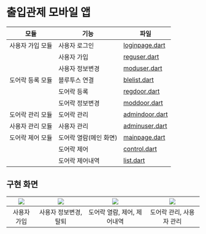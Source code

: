# 출입관제 모바일 앱

|모듈|기능|파일|
|---|---|---|
| 사용자 가입 모듈 | 사용자 로그인 | [loginpage.dart](doorlock/lib/screens/loginpage.dart)|
| | 사용자 가입 | [reguser.dart](doorlock/lib/screens/reguser.dart)|
| | 사용자 정보변경 | [moduser.dart](doorlock/lib/screens/moduser.dart)|
| 도어락 등록 모듈 | 블루투스 연결 | [blelist.dart](doorlock/lib/screens/blelist.dart)|
| | 도어락 등록 | [regdoor.dart](doorlock/lib/screens/regdoor.dart)|
| | 도어락 정보변경 | [moddoor.dart](doorlock/lib/screens/moddoor.dart)|
| 도어락 관리 모듈 | 도어락 관리 | [admindoor.dart](doorlock/lib/screens/admindoor.dart)|
| 사용자 관리 모듈 | 사용자 관리 | [adminuser.dart](doorlock/lib/screens/adminuser.dart)|
| 도어락 제어 모듈 | 도어락 열람(메인 화면) | [mainpage.dart](doorlock/lib/screens/mainpage.dart)|
| | 도어락 제어 | [control.dart](doorlock/lib/screens/control.dart)|
| | 도어락 제어내역 | [list.dart](doorlock/lib/screens/list.dart)|

## 구현 화면
|![](readmeImg/reguser.gif)|![](readmeImg/moduser.gif)|![](readmeImg/control.gif)|![](readmeImg/admindoor.gif)|
|:---:|:---:|:---:|:---:|
|사용자 가입|사용자 정보변경, 탈퇴|도어락 열람, 제어, 제어내역|도어락 관리, 사용자 관리|




